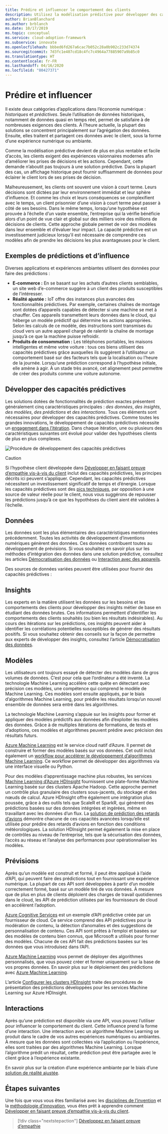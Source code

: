 ```yaml
---
title: Prédire et influencer le comportement des clients
description: Utilisez la modélisation prédictive pour développer des capacités prédictives via les données, les insights, les modèles, les prédictions et les interactions.
author: BrianBlanchard
ms.author: brblanch
ms.date: 10/17/2019
ms.topic: conceptual
ms.service: cloud-adoption-framework
ms.subservice: innovate
ms.openlocfilehash: bbbed6fd267a6cac7b052c28a0b902c233d74374
ms.sourcegitcommit: 7d3fc1e407cd18c4fc7c4964a77885907a9b85c0
ms.translationtype: HT
ms.contentlocale: fr-FR
ms.lasthandoff: 04/16/2020
ms.locfileid: "80427371"
---
```

# <a name="predict-and-influence"></a>Prédire et influencer

Il existe deux catégories d’applications dans l’économie numérique : *historiques* et *prédictives*. Seule l’utilisation de données historiques, notamment de données quasi en temps réel, permet de satisfaire à de nombreuses exigences des clients. À l’heure actuelle, la plupart des solutions se concentrent principalement sur l’agrégation des données. Ensuite, elles traitent et partagent ces données avec le client, sous la forme d’une expérience numérique ou ambiante.

Comme la modélisation prédictive devient de plus en plus rentable et facile d’accès, les clients exigent des expériences visionnaires modernes afin d’améliorer les prises de décisions et les actions. Cependant, cette demande n’aboutit pas toujours à une solution prédictive. Dans la plupart des cas, un affichage historique peut fournir suffisamment de données pour éclairer le client lors de ses prises de décision.

Malheureusement, les clients ont souvent une vision à court terme. Leurs décisions sont dictées par leur environnement immédiat et leur sphère d’influence. Et comme les choix et leurs conséquences se complexifient avec le temps, un client prisonnier d’une vision à court terme peut passer à côté de ses besoins. Dans le même temps, lorsqu’une hypothèse est prouvée à l’échelle d’un vaste ensemble, l’entreprise qui la vérifie bénéficie alors d’un point de vue clair et global sur des milliers voire des millions de décisions de clients. Cette approche globale permet de voir des modèles dans leur ensemble et d’évaluer leur impact. La capacité prédictive est un investissement judicieux lorsqu’il est nécessaire de comprendre ces modèles afin de prendre les décisions les plus avantageuses pour le client.

## <a name="examples-of-predictions-and-influence"></a>Exemples de prédictions et d’influence

Diverses applications et expériences ambiantes utilisent des données pour faire des prédictions :

- **E-commerce :** En se basant sur les achats d’autres clients semblables, un site web d’e-commerce suggère à un client des produits susceptibles de l’intéresser.
- **Réalité ajustée :** IoT offre des instances plus avancées des fonctionnalités prédictives. Par exemple, certaines chaînes de montage sont dotées d’appareils capables de détecter si une machine se met à chauffer. Ces appareils transmettent leurs données dans le cloud, qui héberge un modèle prédictif qui détermine les actions appropriées. Selon les calculs de ce modèle, des instructions sont transmises du cloud vers un autre appareil chargé de ralentir la chaîne de montage jusqu’à ce que la machine puisse refroidir.
- **Produits de consommation :** Les téléphones portables, les maisons intelligentes et même votre voiture : tous ces biens utilisent des capacités prédictives grâce auxquelles ils suggèrent à l’utilisateur un comportement basé sur des facteurs tels que la localisation ou l’heure de la journée. Lorsqu’une prédiction correspond à l’hypothèse initiale, elle amène à agir. À un stade très avancé, cet alignement peut permettre de créer des produits comme une voiture autonome.

## <a name="develop-predictive-capabilities"></a>Développer des capacités prédictives

Les solutions dotées de fonctionnalités de prédiction exactes présentent généralement cinq caractéristiques principales : *des données*, *des insights*, *des modèles*, *des prédictions* et *des interactions*. Tous ces éléments sont nécessaires pour développer des capacités prédictives. Comme toutes les grandes innovations, le développement de capacités prédictives nécessite un [engagement dans l’itération](./index.md#commitment-to-iteration). Dans chaque itération, une ou plusieurs des caractéristiques suivantes ont évolué pour valider des hypothèses clients de plus en plus complexes.

![Procédure de développement des capacités prédictives](../../_images/innovate/predict-and-influence.png)

> [!CAUTION]
> Si l’hypothèse client développée dans [Développer en faisant preuve d’empathie vis-à-vis du client](./build.md) inclut des capacités prédictives, les principes décrits ici peuvent s’appliquer. Cependant, les capacités prédictives nécessitent un investissement significatif de temps et d’énergie. Lorsque les capacités prédictives sont des [pics techniques](./build.md#reduce-complexity-and-delay-technical-spikes), par opposition à une source de valeur réelle pour le client, nous vous suggérons de repousser les prédictions jusqu’à ce que les hypothèses du client aient été validées à l’échelle.

## <a name="data"></a>Données

Les données sont les plus élémentaires des caractéristiques mentionnées précédemment. Toutes les activités de développement d’inventions numériques génèrent des données. Ces données contribuent toutes au développement de prévisions. Si vous souhaitez en savoir plus sur les méthodes d’intégration des données dans une solution prédictive, consultez les articles [Démocratisation des données](./data.md) ou [Interaction avec des appareils](./devices.md).

Des sources de données variées peuvent être utilisées pour fournir des capacités prédictives :

## <a name="insights"></a>Insights

Les experts en la matière utilisent les données sur les besoins et les comportements des clients pour développer des insights métier de base en étudiant des données brutes. Ces informations permettent d’identifier les comportements des clients souhaités (ou bien les résultats indésirables). Au cours des itérations sur les prédictions, ces insights peuvent aider à identifier les corrélations potentielles susceptibles de générer des résultats positifs. Si vous souhaitez obtenir des conseils sur la façon de permettre aux experts de développer des insights, consultez l’article [Démocratisation des données](./data.md).

## <a name="patterns"></a>Modèles

Les utilisateurs ont toujours essayé de détecter des modèles dans de gros volumes de données. C’est pour cela que l’ordinateur a été inventé. La technologie Machine Learning accélère cette quête en détectant avec précision ces modèles, une compétence qui comprend le modèle de Machine Learning. Ces modèles sont ensuite appliqués, par le biais d’algorithmes Machine Learning, pour prédire les résultats lorsqu’un nouvel ensemble de données sera entré dans les algorithmes.

La technologie Machine Learning s’appuie sur les insights pour former et appliquer des modèles prédictifs aux données afin d’exploiter les modèles des données. Grâce à de multiples itérations de formations, de tests et d’adoptions, ces modèles et algorithmes peuvent prédire avec précision des résultats futurs.

[Azure Machine Learning](https://docs.microsoft.com/azure/machine-learning/service/overview-what-is-azure-ml) est le service cloud natif d’Azure. Il permet de construire et former des modèles basés sur vos données. Cet outil inclut également un [workflow pour accélérer le développement d’algorithmes Machine Learning](https://docs.microsoft.com/azure/machine-learning/service/concept-azure-machine-learning-architecture). Ce workflow permet de développer des algorithmes via une interface visuelle ou Python.

Pour des modèles d’apprentissage machine plus robustes, les services [Machine Learning d’Azure HDInsight](https://docs.microsoft.com/azure/hdinsight/r-server/r-server-overview) fournissent une plate-forme Machine Learning basée sur des clusters Apache Hadoop. Cette approche permet un contrôle plus granulaire des clusters sous-jacents, du stockage et des nœuds de calcul. Azure HDInsight offre également une intégration plus poussée, grâce à des outils tels que ScaleR et SparkR, qui génèrent des prédictions basées sur des données intégrées et ingérées, même en travaillant avec les données d’un flux. La [solution de prédiction des retards d’avions](https://docs.microsoft.com/azure/hdinsight/hdinsight-hadoop-r-scaler-sparkr) démontre chacune de ces capacités avancées lorsqu’elle est utilisée pour prédire des retards d’avions en fonction des conditions météorologiques. La solution HDInsight permet également la mise en place de contrôles au niveau de l’entreprise, tels que la sécurisation des données, l’accès au réseau et l’analyse des performances pour opérationnaliser les modèles.

## <a name="predictions"></a>Prévisions

Après qu’un modèle est construit et formé, il peut être appliqué à l’aide d’API, qui peuvent faire des prédictions tout en fournissant une expérience numérique. La plupart de ces API sont développées à partir d’un modèle correctement formé, basé sur un modèle tiré de vos données. À mesure que de plus en plus de clients déploient des charges de travail quotidiennes dans le cloud, les API de prédiction utilisées par les fournisseurs de cloud en accélèrent l’adoption.

[Azure Cognitive Services](https://docs.microsoft.com/azure/cognitive-services) est un exemple d’API prédictive créée par un fournisseur de cloud. Ce service comprend des API prédictives pour la modération de contenu, la détection d’anomalies et des suggestions de personnalisation de contenu. Ces API sont prêtes à l’emploi et basées sur des modèles de contenu bien connus, que Microsoft a utilisés pour former des modèles. Chacune de ces API fait des prédictions basées sur les données que vous introduisez dans l’API.

[Azure Machine Learning](https://docs.microsoft.com/azure/machine-learning) vous permet de déployer des algorithmes personnalisés, que vous pouvez créer et former uniquement sur la base de vos propres données. En savoir plus sur le déploiement des prédictions avec [Azure Machine Learning](https://docs.microsoft.com/azure/machine-learning/service/how-to-deploy-and-where).

L’article [Configurer les clusters HDInsight](https://docs.microsoft.com/azure/hdinsight/hdinsight-hadoop-provision-linux-clusters) traite des procédures de présentation des prédictions développées pour les services Machine Learning sur Azure HDInsight.

## <a name="interactions"></a>Interactions

Après qu’une prédiction est disponible via une API, vous pouvez l’utiliser pour influencer le comportement du client. Cette influence prend la forme d’une interaction. Une interaction avec un algorithme Machine Learning se produit dans le cadre de vos autres expériences numériques ou ambiantes. À mesure que les données sont collectées via l’application ou l’expérience, elles sont traitées par des algorithmes Machine Learning. Lorsque l’algorithme prédit un résultat, cette prédiction peut être partagée avec le client grâce à l’expérience existante.

En savoir plus sur la création d’une expérience ambiante par le biais d’une [solution de réalité ajustée](./devices.md#adjusted-reality).

## <a name="next-steps"></a>Étapes suivantes

Une fois que vous vous êtes familiarisé avec les [disciplines de l’invention](./invention.md) et la [méthodologie d’innovation](./index.md), vous êtes prêt à apprendre comment [Développer en faisant preuve d’empathie vis-à-vis du client](./build.md).

> [!div class="nextstepaction"]
> [Développez en faisant preuve d’empathie](./build.md)
